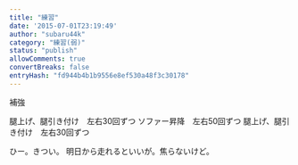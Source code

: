 ```yaml
---
title: "練習"
date: '2015-07-01T23:19:49'
author: "subaru44k"
category: "練習(弱)"
status: "publish"
allowComments: true
convertBreaks: false
entryHash: "fd944b4b1b9556e8ef530a48f3c30178"
---
```

補強

腿上げ、腿引き付け　左右30回ずつ
ソファー昇降　左右50回ずつ
腿上げ、腿引き付け　左右30回ずつ

ひー。きつい。
明日から走れるといいが。焦らないけど。
